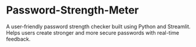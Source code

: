 # Password-Strength-Meter
A user-friendly password strength checker built using Python and Streamlit. Helps users create stronger and more secure passwords with real-time feedback.
